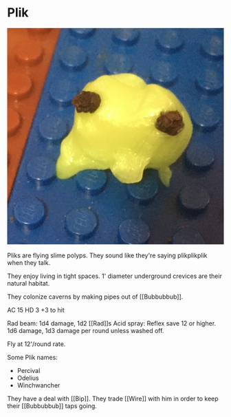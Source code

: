 # Plik

![Plik](media/plik.jpeg)

Pliks are flying slime polyps. They sound like they're saying plikplikplik when they talk.

They enjoy living in tight spaces. 1' diameter underground crevices are their natural habitat.

They colonize caverns by making pipes out of [[Bubbubbub]].

AC 15
HD 3
+3 to hit

Rad beam: 1d4 damage, 1d2 [[Rad]]s
Acid spray: Reflex save 12 or higher. 1d6 damage, 1d3 damage per round unless washed off.

Fly at 12'/round rate.

Some Plik names:

- Percival
- Odelius
- Winchwancher

They have a deal with [[Bip]]. They trade [[Wire]] with him in order to keep their [[Bubbubbub]] taps going.